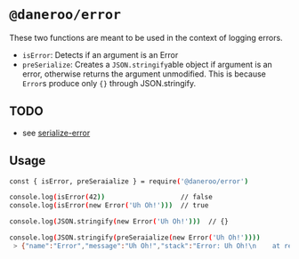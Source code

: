 # `@daneroo/error`

These two functions are meant to be used in the context of logging errors.

- `isError`: Detects if an argument is an Error
- `preSerialize`: Creates a `JSON.stringify`able object if argument is an error, otherwise returns the argument unmodified. This is because `Error`s produce only `{}` through JSON.stringify.

## TODO

- see [serialize-error](https://github.com/sindresorhus/serialize-error)

## Usage

```bash
const { isError, preSeraialize } = require('@daneroo/error')

console.log(isError(42))                   // false
console.log(isError(new Error('Uh Oh!')))  // true

console.log(JSON.stringify(new Error('Uh Oh!')))  // {}

console.log(JSON.stringify(preSeraialize(new Error('Uh Oh!'))))
 > {"name":"Error","message":"Uh Oh!","stack":"Error: Uh Oh!\n    at repl:1:42\n    at Script.runInThisContext (vm.js:96:20)\n    at REPLServer.defaultEval (repl.js:329:29)\n    at bound (domain.js:396:14)\n    at REPLServer.runBound [as eval] (domain.js:409:12)\n    at REPLServer.onLine (repl.js:642:10)\n    at REPLServer.emit (events.js:187:15)\n    at REPLServer.EventEmitter.emit (domain.js:442:20)\n    at REPLServer.Interface._onLine (readline.js:290:10)\n    at REPLServer.Interface._line (readline.js:638:8)"}

```

